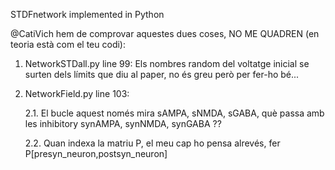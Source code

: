 STDFnetwork implemented in Python 

@CatiVich hem de comprovar aquestes dues coses, NO ME QUADREN (en teoria està com el teu codi):
1. NetworkSTDall.py line 99: Els nombres random del voltatge inicial se surten dels límits que diu al paper, no és greu    però per fer-ho bé...

2. NetworkField.py  line 103: 

    2.1. El bucle aquest només mira sAMPA, sNMDA, sGABA, què passa amb les inhibitory synAMPA, synNMDA, synGABA ??
    
    2.2. Quan indexa la matriu P, el meu cap ho pensa alrevés, fer P[presyn_neuron,postsyn_neuron]
